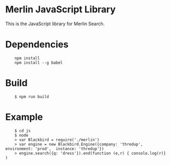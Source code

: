 # Merlin JavaScript Library

This is the JavaScript library for Merlin Search.

# Dependencies

        npm install
        npm install --g babel

# Build

        $ npm run build

# Example

        $ cd js
        $ node
        > var Blackbird = require('./merlin')
        > var engine = new Blackbird.Engine({company: 'thredup', environment: 'prod',  instance: 'thredup'})
        > engine.search({q: 'dress'}).end(function (e,r) { console.log(r)} )
